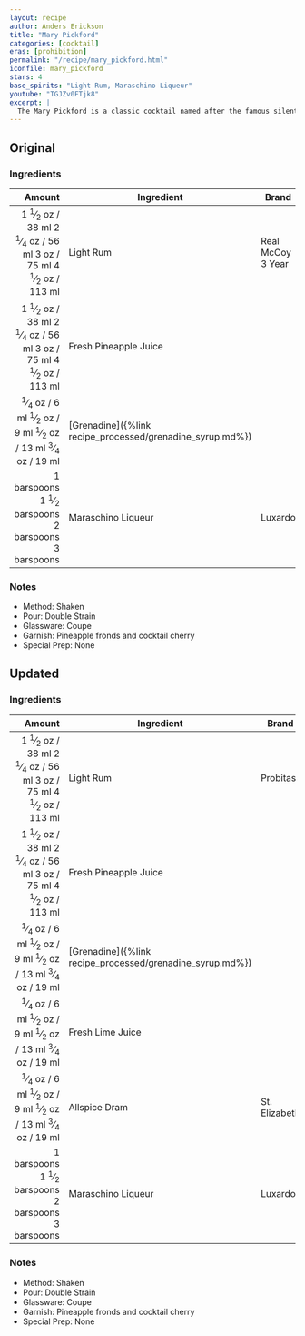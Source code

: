 ```yaml
---
layout: recipe
author: Anders Erickson
title: "Mary Pickford"
categories: [cocktail]
eras: [prohibition]
permalink: "/recipe/mary_pickford.html"
iconfile: mary_pickford
stars: 4
base_spirits: "Light Rum, Maraschino Liqueur"
youtube: "TGJZv0FTjk8"
excerpt: |
  The Mary Pickford is a classic cocktail named after the famous silent film actress. It is a Prohibition-era cocktail that's made with: white rum, fresh pineapple juice, grenadine, and maraschino liqueur.
---
```


<div class="subrecipe" markdown="1">

## Original

### Ingredients

|     Amount | Ingredient                                      | Brand             |
| ---------: | ----------------------------------------------- | ----------------- |
|     <span class="onex active">1 <sup>1</sup>&frasl;<sub>2</sub> oz  / 38 ml</span> <span class="onehalfx">2 <sup>1</sup>&frasl;<sub>4</sub> oz  / 56 ml</span> <span class="twox">3 oz  / 75 ml</span> <span class="threex">4 <sup>1</sup>&frasl;<sub>2</sub> oz  / 113 ml</span>| Light Rum                                       | Real McCoy 3 Year |
|     <span class="onex active">1 <sup>1</sup>&frasl;<sub>2</sub> oz  / 38 ml</span> <span class="onehalfx">2 <sup>1</sup>&frasl;<sub>4</sub> oz  / 56 ml</span> <span class="twox">3 oz  / 75 ml</span> <span class="threex">4 <sup>1</sup>&frasl;<sub>2</sub> oz  / 113 ml</span>| Fresh Pineapple Juice                           |
|    <span class="onex active"> <sup>1</sup>&frasl;<sub>4</sub> oz  / 6 ml</span> <span class="onehalfx"> <sup>1</sup>&frasl;<sub>2</sub> oz  / 9 ml</span> <span class="twox"> <sup>1</sup>&frasl;<sub>2</sub> oz  / 13 ml</span> <span class="threex"> <sup>3</sup>&frasl;<sub>4</sub> oz  / 19 ml</span>| [Grenadine]({%link recipe_processed/grenadine_syrup.md%}) |
| <span class="onex active">1 barspoons</span> <span class="onehalfx">1 <sup>1</sup>&frasl;<sub>2</sub> barspoons</span> <span class="twox">2 barspoons</span> <span class="threex">3 barspoons</span>| Maraschino Liqueur                              | Luxardo           |

### Notes

- Method: Shaken
- Pour: Double Strain
- Glassware: Coupe
- Garnish: Pineapple fronds and cocktail cherry
- Special Prep: None

</div>
<div class="subrecipe" markdown="1">

## Updated

### Ingredients

|     Amount | Ingredient                                      | Brand         |
| ---------: | ----------------------------------------------- | ------------- |
|     <span class="onex active">1 <sup>1</sup>&frasl;<sub>2</sub> oz  / 38 ml</span> <span class="onehalfx">2 <sup>1</sup>&frasl;<sub>4</sub> oz  / 56 ml</span> <span class="twox">3 oz  / 75 ml</span> <span class="threex">4 <sup>1</sup>&frasl;<sub>2</sub> oz  / 113 ml</span>| Light Rum                                       | Probitas      |
|     <span class="onex active">1 <sup>1</sup>&frasl;<sub>2</sub> oz  / 38 ml</span> <span class="onehalfx">2 <sup>1</sup>&frasl;<sub>4</sub> oz  / 56 ml</span> <span class="twox">3 oz  / 75 ml</span> <span class="threex">4 <sup>1</sup>&frasl;<sub>2</sub> oz  / 113 ml</span>| Fresh Pineapple Juice                           |
|    <span class="onex active"> <sup>1</sup>&frasl;<sub>4</sub> oz  / 6 ml</span> <span class="onehalfx"> <sup>1</sup>&frasl;<sub>2</sub> oz  / 9 ml</span> <span class="twox"> <sup>1</sup>&frasl;<sub>2</sub> oz  / 13 ml</span> <span class="threex"> <sup>3</sup>&frasl;<sub>4</sub> oz  / 19 ml</span>| [Grenadine]({%link recipe_processed/grenadine_syrup.md%}) |
|    <span class="onex active"> <sup>1</sup>&frasl;<sub>4</sub> oz  / 6 ml</span> <span class="onehalfx"> <sup>1</sup>&frasl;<sub>2</sub> oz  / 9 ml</span> <span class="twox"> <sup>1</sup>&frasl;<sub>2</sub> oz  / 13 ml</span> <span class="threex"> <sup>3</sup>&frasl;<sub>4</sub> oz  / 19 ml</span>| Fresh Lime Juice                                |
|    <span class="onex active"> <sup>1</sup>&frasl;<sub>4</sub> oz  / 6 ml</span> <span class="onehalfx"> <sup>1</sup>&frasl;<sub>2</sub> oz  / 9 ml</span> <span class="twox"> <sup>1</sup>&frasl;<sub>2</sub> oz  / 13 ml</span> <span class="threex"> <sup>3</sup>&frasl;<sub>4</sub> oz  / 19 ml</span>| Allspice Dram                                   | St. Elizabeth |
| <span class="onex active">1 barspoons</span> <span class="onehalfx">1 <sup>1</sup>&frasl;<sub>2</sub> barspoons</span> <span class="twox">2 barspoons</span> <span class="threex">3 barspoons</span>| Maraschino Liqueur                              | Luxardo       |

### Notes

- Method: Shaken
- Pour: Double Strain
- Glassware: Coupe
- Garnish: Pineapple fronds and cocktail cherry
- Special Prep: None

</div>

    
<script type="application/ld+json">
{
  "@context": "https://schema.org",
  "@type": "Recipe",
  "author": "{{ page.author }}",
  "description": "{{ page.excerpt }}",
  "image": "{% for ingredient in site.data[page.iconfile].images.ingredient limit: 1 %}{{ ingredient.url }}{% endfor %}",
  "recipeIngredient": [
    "    1.5 oz Light Rum                                      ",
  "1 barspoon Maraschino Liqueur                             ",
  "    1.5 oz Light Rum                                      ",
  "   0.25 oz Allspice Dram                                  ",
  "1 barspoon Maraschino Liqueur                             ",
],
  "name": "{{ page.title }}",
  "recipeInstructions": "
- Method: Shaken
- Pour: Double Strain
- Glassware: Coupe
- Garnish: Pineapple fronds and cocktail cherry
- Special Prep: None

</div>
<div class="subrecipe" markdown="1">

## Updated

### Ingredients

|     Amount | Ingredient                                      | Brand         |
| ---------: | ----------------------------------------------- | ------------- |
|     1.5 oz | Light Rum                                       | Probitas      |
|     1.5 oz | Fresh Pineapple Juice                           |
|    0.25 oz | [Grenadine]({%link recipe_processed/grenadine_syrup.md%}) |
|    0.25 oz | Fresh Lime Juice                                |
|    0.25 oz | Allspice Dram                                   | St. Elizabeth |
| 1 barspoon | Maraschino Liqueur                              | Luxardo       |

### Notes

- Method: Shaken
- Pour: Double Strain
- Glassware: Coupe
- Garnish: Pineapple fronds and cocktail cherry
- Special Prep: None

</div>
",
  "recipeYield": "1 cocktail",
}
</script>

    